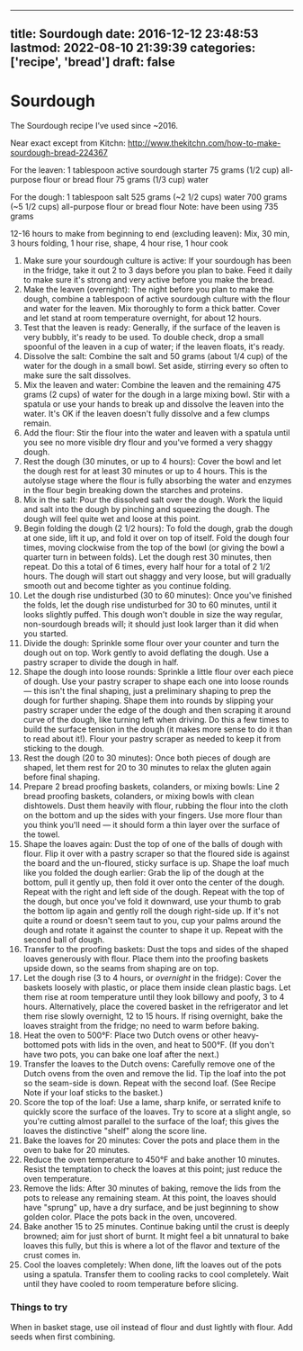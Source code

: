 
---
title: Sourdough
date: 2016-12-12 23:48:53
lastmod: 2022-08-10 21:39:39
categories: ['recipe', 'bread']
draft: false
---


# Sourdough
The Sourdough recipe I’ve used since ~2016.

Near exact except from Kitchn: http://www.thekitchn.com/how-to-make-sourdough-bread-224367

For the leaven:
1 tablespoon active sourdough starter
75 grams (1/2 cup) all-purpose flour or bread flour
75 grams (1/3 cup) water

For the dough:
1 tablespoon salt
525 grams (~2 1/2 cups) water
700 grams (~5 1/2 cups) all-purpose flour or bread flour
Note: have been using 735 grams

12-16 hours to make from beginning to end (excluding leaven):
Mix, 30 min, 3 hours folding, 1 hour rise, shape, 4 hour rise, 1 hour cook

1. Make sure your sourdough culture is active: If your sourdough has been in the fridge, take it out 2 to 3 days before you plan to bake. Feed it daily to make sure it's strong and very active before you make the bread.
2. Make the leaven (overnight): The night before you plan to make the dough, combine a tablespoon of active sourdough culture with the flour and water for the leaven. Mix thoroughly to form a thick batter. Cover and let stand at room temperature overnight, for about 12 hours.
3. Test that the leaven is ready: Generally, if the surface of the leaven is very bubbly, it's ready to be used. To double check, drop a small spoonful of the leaven in a cup of water; if the leaven floats, it's ready.
4. Dissolve the salt: Combine the salt and 50 grams (about 1/4 cup) of the water for the dough in a small bowl. Set aside, stirring every so often to make sure the salt dissolves.
5. Mix the leaven and water: Combine the leaven and the remaining 475 grams (2 cups) of water for the dough in a large mixing bowl. Stir with a spatula or use your hands to break up and dissolve the leaven into the water. It's OK if the leaven doesn't fully dissolve and a few clumps remain.
6. Add the flour: Stir the flour into the water and leaven with a spatula until you see no more visible dry flour and you've formed a very shaggy dough.
7. Rest the dough (30 minutes, or up to 4 hours): Cover the bowl and let the dough rest for at least 30 minutes or up to 4 hours. This is the autolyse stage where the flour is fully absorbing the water and enzymes in the flour begin breaking down the starches and proteins.
8. Mix in the salt: Pour the dissolved salt over the dough. Work the liquid and salt into the dough by pinching and squeezing the dough. The dough will feel quite wet and loose at this point.
9. Begin folding the dough (2 1/2 hours): To fold the dough, grab the dough at one side, lift it up, and fold it over on top of itself. Fold the dough four times, moving clockwise from the top of the bowl (or giving the bowl a quarter turn in between folds). Let the dough rest 30 minutes, then repeat. Do this a total of 6 times, every half hour for a total of 2 1/2 hours. The dough will start out shaggy and very loose, but will gradually smooth out and become tighter as you continue folding.
10. Let the dough rise undisturbed (30 to 60 minutes): Once you've finished the folds, let the dough rise undisturbed for 30 to 60 minutes, until it looks slightly puffed. This dough won't double in size the way regular, non-sourdough breads will; it should just look larger than it did when you started.
11. Divide the dough: Sprinkle some flour over your counter and turn the dough out on top. Work gently to avoid deflating the dough. Use a pastry scraper to divide the dough in half.
12. Shape the dough into loose rounds: Sprinkle a little flour over each piece of dough. Use your pastry scraper to shape each one into loose rounds — this isn't the final shaping, just a preliminary shaping to prep the dough for further shaping. Shape them into rounds by slipping your pastry scraper under the edge of the dough and then scraping it around curve of the dough, like turning left when driving. Do this a few times to build the surface tension in the dough (it makes more sense to do it than to read about it!). Flour your pastry scraper as needed to keep it from sticking to the dough.
13. Rest the dough (20 to 30 minutes): Once both pieces of dough are shaped, let them rest for 20 to 30 minutes to relax the gluten again before final shaping.
14. Prepare 2 bread proofing baskets, colanders, or mixing bowls: Line 2 bread proofing baskets, colanders, or mixing bowls with clean dishtowels. Dust them heavily with flour, rubbing the flour into the cloth on the bottom and up the sides with your fingers. Use more flour than you think you'll need — it should form a thin layer over the surface of the towel.
15. Shape the loaves again: Dust the top of one of the balls of dough with flour. Flip it over with a pastry scraper so that the floured side is against the board and the un-floured, sticky surface is up. Shape the loaf much like you folded the dough earlier: Grab the lip of the dough at the bottom, pull it gently up, then fold it over onto the center of the dough. Repeat with the right and left side of the dough. Repeat with the top of the dough, but once you've fold it downward, use your thumb to grab the bottom lip again and gently roll the dough right-side up. If it's not quite a round or doesn't seem taut to you, cup your palms around the dough and rotate it against the counter to shape it up. Repeat with the second ball of dough.
16. Transfer to the proofing baskets: Dust the tops and sides of the shaped loaves generously with flour. Place them into the proofing baskets upside down, so the seams from shaping are on top.
17. Let the dough rise (3 to 4 hours, or *overnight* in the fridge): Cover the baskets loosely with plastic, or place them inside clean plastic bags. Let them rise at room temperature until they look billowy and poofy, 3 to 4 hours. Alternatively, place the covered basket in the refrigerator and let them rise slowly overnight, 12 to 15 hours. If rising overnight, bake the loaves straight from the fridge; no need to warm before baking.
18. Heat the oven to 500°F: Place two Dutch ovens or other heavy-bottomed pots with lids in the oven, and heat to 500°F. (If you don't have two pots, you can bake one loaf after the next.)
19. Transfer the loaves to the Dutch ovens: Carefully remove one of the Dutch ovens from the oven and remove the lid. Tip the loaf into the pot so the seam-side is down. Repeat with the second loaf. (See Recipe Note if your loaf sticks to the basket.)
20. Score the top of the loaf: Use a lame, sharp knife, or serrated knife to quickly score the surface of the loaves. Try to score at a slight angle, so you're cutting almost parallel to the surface of the loaf; this gives the loaves the distinctive "shelf" along the score line.
21. Bake the loaves for 20 minutes: Cover the pots and place them in the oven to bake for 20 minutes.
22. Reduce the oven temperature to 450°F and bake another 10 minutes. Resist the temptation to check the loaves at this point; just reduce the oven temperature.
23. Remove the lids: After 30 minutes of baking, remove the lids from the pots to release any remaining steam. At this point, the loaves should have "sprung" up, have a dry surface, and be just beginning to show golden color. Place the pots back in the oven, uncovered.
24. Bake another 15 to 25 minutes. Continue baking until the crust is deeply browned; aim for just short of burnt. It might feel a bit unnatural to bake loaves this fully, but this is where a lot of the flavor and texture of the crust comes in.
25. Cool the loaves completely: When done, lift the loaves out of the pots using a spatula. Transfer them to cooling racks to cool completely. Wait until they have cooled to room temperature before slicing.

### Things to try
When in basket stage, use oil instead of flour and dust lightly with flour.
Add seeds when first combining.

<!-- #recipe #bread #public -->

<!-- {BearID:14A78B6D-5553-4324-8A6B-3BBC470F46BB-979-0000008EB2BB4B1A} -->
